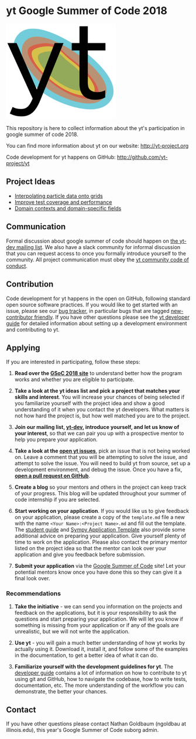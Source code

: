 # yt Google Summer of Code 2018

<a href="http://yt-project.org"><img src="yt_logo.png" width="300"></a>

This repository is here to collect information about the yt's
participation in google summer of code 2018.

You can find more information about yt on our website: http://yt-project.org

Code development for yt happens on GitHub: http://github.com/yt-project/yt

## Project Ideas

* [Interpolating particle data onto grids](https://github.com/yt-project/gsoc-2018/tree/master/ideas/sph-smoothing.md)
* [Improve test coverage and performance](https://github.com/yt-project/gsoc-2018/tree/master/ideas/testing.md)
* [Domain contexts and domain-specific fields](https://github.com/yt-project/gsoc-2018/tree/master/ideas/domain-context.md)

## Communication

Formal discussion about google summer of code should happen on [the
yt-dev mailing
list](https://mail.python.org/mm3/mailman3/lists/yt-dev.python.org/). We
also have a slack community for informal discussion that you can
request access to once you formally introduce yourself to the
community. All project communication must obey the [yt community code
of
conduct](http://yt-project.org/docs/dev/developing/developing.html#yt-community-code-of-conduct).

## Contribution

Code development for yt happens in the open on GitHub, following
standard open source software practices. If you would like to get
started with an issue, please see our [bug
tracker](https://github.com/yt-project/yt/issues), in particular bugs
that are tagged [new-contributor
friendly](https://github.com/yt-project/yt/issues?q=is%3Aissue+is%3Aopen+label%3A%22new+contributor+friendly%22). If
you have other questions please see the [yt developer
guide](http://yt-project.org/docs/dev/developing/index.html) for
detailed information about setting up a development environment and
contributing to yt.

## Applying

If you are interested in participating, follow these steps:

1. **Read over the [GSoC 2018 site](https://summerofcode.withgoogle.com/)**
to understand better how the program works and whether you are eligible to
participate.


2. **Take a look at the yt ideas list and pick a project that matches your skills and interest**. You will increase your chances of being selected if you familiarize yourself with the project idea and show a good understanding of it when you contact the yt developers. What matters is not how hard the project is, but how well matched you are to the project.

3. **Join our mailing list, [yt-dev](https://mail.python.org/mm3/mailman3/lists/yt-dev.python.org/), introduce yourself, and let us know of your interest**, so that we can pair you up with a prospective mentor to help you prepare your application.

4. **Take a look at the [open yt issues](https://github.com/yt-project/yt/issues/)**, pick an issue that is not being worked on. Leave a comment that you will be attempting to solve the issue, and attempt to solve the issue. You will need to build yt from source, set up a development environment, and debug the issue. Once you have a fix, **[open a pull request on GitHub](http://yt-project.org/doc/developing/developing.html#making-and-sharing-changes)**.

5. **Create a blog** so your mentors and others in the project can keep track
of your progress. This blog will be updated throughout your summer of code internship if you are selected.

6. **Start working on your application**. If you would like us to give feedback on your application, please create a copy of the `template.md` file a new with the name ``<Your Name>:<Project Name>.md`` and fill out the template. The [student     guide](http://en.flossmanuals.net/GSoCStudentGuide/ch008_writing-a-proposal/) and [Sympy Application Template](https://github.com/sympy/sympy/wiki/GSoC-2016-Application-Template) also provide some additional advice on preparing your application. Give yourself plenty of time to work on the application. Please also contact the primary mentor listed on the project idea so that the mentor can look over your application and give you feedback before submission.

7. **Submit your application** via the [Google Summer of Code](https://summerofcode.withgoogle.com/) site! Let your potential mentors
know once you have done this so they can give it a final look over.

### Recommendations

1. **Take the initiative** - we can send you information on the projects and
feedback on the applications, but it is your responsibility to ask the
questions and start preparing your application. We will let you know if something is missing from your application or if any of the goals are unrealistic, but we will not write the application.


2. **Use yt** - you will gain a much better understanding of how yt works by actually using it. Download it, install it, and follow some of the examples in the documentation, to get a better idea of what it can do.

3. **Familiarize yourself with the development guidelines for yt**. The
[developer guide](http://yt-project.org/doc/developing/index.html) contains a
lot of information on how to contribute to yt using git and GitHub, how to
navigate the codebase, how to write tests, documentation, etc. The more
understanding of the workflow you can demonstrate, the better your chances.

## Contact

If you have other questions please contact Nathan Goldbaum (ngoldbau
at illinois.edu), this year's Google Summer of Code suborg admin.
